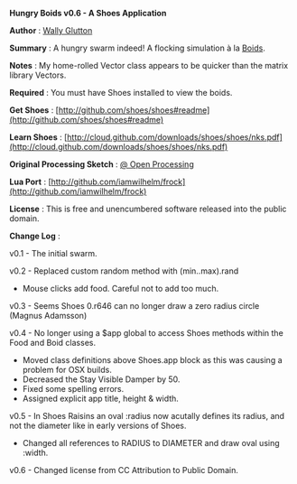 **Hungry Boids v0.6 - A Shoes Application**

**Author** : [Wally Glutton](http://stungeye.com)

**Summary** : A hungry swarm indeed! A flocking simulation à la [Boids](http://www.vergenet.net/~conrad/boids/pseudocode.html).

**Notes** : My home-rolled Vector class appears to be quicker than the matrix library Vectors.

**Required** : You must have Shoes installed to view the boids.

**Get Shoes** : [http://github.com/shoes/shoes#readme](http://github.com/shoes/shoes#readme)

**Learn Shoes** : [http://cloud.github.com/downloads/shoes/shoes/nks.pdf](http://cloud.github.com/downloads/shoes/shoes/nks.pdf)

**Original Processing Sketch** : [@ Open Processing](http://openprocessing.org/visuals/?visualID=7493)

**Lua Port** : [http://github.com/iamwilhelm/frock](http://github.com/iamwilhelm/frock)

**License** : This is free and unencumbered software released into the public domain.


**Change Log** :    

v0.1 - The initial swarm.

v0.2 - Replaced custom random method with (min..max).rand
- Mouse clicks add food. Careful not to add too much.

v0.3 - Seems Shoes 0.r646 can no longer draw a zero radius circle (Magnus Adamsson)

v0.4 - No longer using a $app global to access Shoes methods within the Food and Boid classes.
- Moved class definitions above Shoes.app block as this was causing a problem for OSX builds.
- Decreased the Stay Visible Damper by 50.
- Fixed some spelling errors.
- Assigned explicit app title, height & width.

v0.5 - In Shoes Raisins an oval :radius now acutally defines its radius, and not the diameter like in early versions of Shoes.
- Changed all references to RADIUS to DIAMETER and draw oval using :width.

v0.6 - Changed license from CC Attribution to Public Domain.
